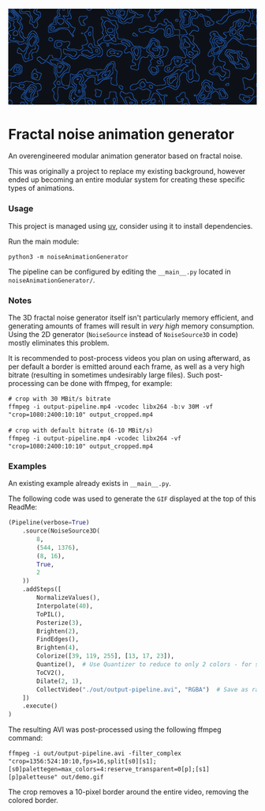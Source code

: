 ![Demo animation](./assets/demo.gif)

# Fractal noise animation generator

An overengineered modular animation generator based on fractal noise.

This was originally a project to replace my existing background, however ended up becoming an entire
modular system for creating these specific types of animations.


### Usage

This project is managed using [uv](https://docs.astral.sh/uv/), consider using it to install dependencies.

Run the main module:
```shell
python3 -m noiseAnimationGenerator
```

The pipeline can be configured by editing the `__main__.py` located in `noiseAnimationGenerator/`.

### Notes

The 3D fractal noise generator itself isn't particularly memory efficient, and generating amounts of frames will
result in _very high_ memory consumption.
Using the 2D generator (`NoiseSource` instead of `NoiseSource3D` in code) mostly eliminates this problem.

It is recommended to post-process videos you plan on using afterward, as per default a border is emitted
around each frame, as well as a very high bitrate (resulting in sometimes undesirably large files). 
Such post-processing can be done with ffmpeg, for example:
```shell
# crop with 30 MBit/s bitrate
ffmpeg -i output-pipeline.mp4 -vcodec libx264 -b:v 30M -vf "crop=1080:2400:10:10" output_cropped.mp4

# crop with default bitrate (6-10 MBit/s)
ffmpeg -i output-pipeline.mp4 -vcodec libx264 -vf "crop=1080:2400:10:10" output_cropped.mp4
```

### Examples

An existing example already exists in `__main__.py`.

The following code was used to generate the `GIF` displayed at the top of this ReadMe:

```python
(Pipeline(verbose=True)
    .source(NoiseSource3D(
        8,
        (544, 1376),
        (8, 16),
        True,
        2
    ))
    .addSteps([
        NormalizeValues(),
        Interpolate(40),
        ToPIL(),
        Posterize(3),
        Brighten(2),
        FindEdges(),
        Brighten(4),
        Colorize([39, 119, 255], [13, 17, 23]),
        Quantize(),  # Use Quantizer to reduce to only 2 colors - for smaller GIF
        ToCV2(),
        Dilate(2, 1),
        CollectVideo("./out/output-pipeline.avi", "RGBA")  # Save as raw frames to avoid artefacts
    ])
    .execute()
)
```

The resulting AVI was post-processed using the following ffmpeg command:

```shell
ffmpeg -i out/output-pipeline.avi -filter_complex "crop=1356:524:10:10,fps=16,split[s0][s1];[s0]palettegen=max_colors=4:reserve_transparent=0[p];[s1][p]paletteuse" out/demo.gif
```

The crop removes a 10-pixel border around the entire video, removing the colored border.
